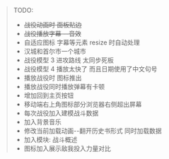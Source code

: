 > TODO:
>
> - ~~战役动画时 面板贴边~~
> - ~~战役播放字幕 --音效~~
> - 自适应图标 字幕等元素 resize 时自动处理
> - 汉城和首尔市一个城市
> - 战役模型 3 进攻路线 太同步死板
> - 战役模型 4 播放太快了 而且日期使用了中文句号
> - 播放战役时 图标推出
> - 播放战役同时播放弹幕有卡顿
> - 增加回到主页按钮
> - 移动端右上角图标部分浏览器右侧超出屏幕
> - 每次战役加入建模战斗数据
> - 加入背景音乐
> - 修改当前加载动画--翻开历史书形式 同时加载数据
> - 加入模块: 战斗概述
> - 图标加入展示敌我投入力量对比
